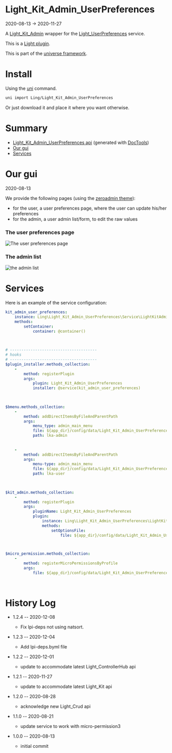 Light_Kit_Admin_UserPreferences
===========
2020-08-13 -> 2020-11-27



A [Light_Kit_Admin](https://github.com/lingtalfi/Light_Kit_Admin) wrapper for the [Light_UserPreferences](https://github.com/lingtalfi/Light_UserPreferences) service.


This is a [Light plugin](https://github.com/lingtalfi/Light/blob/master/doc/pages/plugin.md).

This is part of the [universe framework](https://github.com/karayabin/universe-snapshot).


Install
==========
Using the [uni](https://github.com/lingtalfi/universe-naive-importer) command.
```bash
uni import Ling/Light_Kit_Admin_UserPreferences
```

Or just download it and place it where you want otherwise.






Summary
===========
- [Light_Kit_Admin_UserPreferences api](https://github.com/lingtalfi/Light_Kit_Admin_UserPreferences/blob/master/doc/api/Ling/Light_Kit_Admin_UserPreferences.md) (generated with [DocTools](https://github.com/lingtalfi/DocTools))
- [Our gui](#our-gui)
- [Services](#services)





Our gui
===========
2020-08-13


We provide the following pages (using the [zeroadmin theme](https://www.templatemonster.com/admin-templates/zero-admin-template-82792.html)):

- for the user, a user preferences page, where the user can update his/her preferences
- for the admin, a user admin list/form, to edit the raw values



### The user preferences page

![The user preferences page](https://lingtalfi.com/img/universe/Light_Kit_Admin_UserPreferences/lka-user_preferences-user-mainpage.png)


### The admin list

![the admin list](https://lingtalfi.com/img/universe/Light_Kit_Admin_UserPreferences/lka-user_preferences-admin-list.png)










Services
=========


Here is an example of the service configuration:

```yaml
kit_admin_user_preferences: 
    instance: Ling\Light_Kit_Admin_UserPreferences\Service\LightKitAdminUserPreferencesService
    methods: 
        setContainer: 
            container: @container()
        
    

# --------------------------------------
# hooks
# --------------------------------------
$plugin_installer.methods_collection: 
    - 
        method: registerPlugin
        args: 
            plugin: Light_Kit_Admin_UserPreferences
            installer: @service(kit_admin_user_preferences)
        
    

$bmenu.methods_collection: 
    - 
        method: addDirectItemsByFileAndParentPath
        args: 
            menu_type: admin_main_menu
            file: ${app_dir}/config/data/Light_Kit_Admin_UserPreferences/bmenu/generated/kit_admin_user_preferences.admin_mainmenu_1.byml
            path: lka-admin
        
    
    - 
        method: addDirectItemsByFileAndParentPath
        args: 
            menu-type: admin_main_menu
            file: ${app_dir}/config/data/Light_Kit_Admin_UserPreferences/bmenu/generated/kit_admin_user_preferences.admin_mainmenu-usermainpage.byml
            path: lka-user
        
    

$kit_admin.methods_collection: 
    - 
        method: registerPlugin
        args: 
            pluginName: Light_Kit_Admin_UserPreferences
            plugin: 
                instance: Ling\Light_Kit_Admin_UserPreferences\LightKitAdminPlugin\Generated\LightKitAdminUserPreferencesLkaPlugin
                methods: 
                    setOptionsFile: 
                        file: ${app_dir}/config/data/Light_Kit_Admin_UserPreferences/Light_Kit_Admin/lka-options.generated.byml

    

$micro_permission.methods_collection: 
    - 
        method: registerMicroPermissionsByProfile
        args: 
            file: ${app_dir}/config/data/Light_Kit_Admin_UserPreferences/Light_MicroPermission/kit_admin_user_preferences.profile.generated.byml
        
    
```



History Log
=============

- 1.2.4 -- 2020-12-08

    - Fix lpi-deps not using natsort.

- 1.2.3 -- 2020-12-04

    - Add lpi-deps.byml file

- 1.2.2 -- 2020-12-01

    - update to accommodate latest Light_ControllerHub api
    
- 1.2.1 -- 2020-11-27

    - update to accommodate latest Light_Kit api
    
- 1.2.0 -- 2020-08-28

    - acknowledge new Light_Crud api  
    
- 1.1.0 -- 2020-08-21

    - update service to work with micro-permission3
    
    
- 1.0.0 -- 2020-08-13

    - initial commit